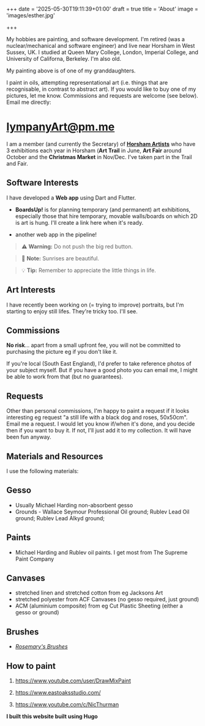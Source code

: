 +++
date = '2025-05-30T19:11:39+01:00'
draft = true
title = 'About'
image = 'images/esther.jpg'

+++


My hobbies are painting, and software development.
I'm retired (was a nuclear/mechanical and software engineer) and live near Horsham in West Sussex, UK. I studied at Queen Mary College, London, Imperial College, and University of Californa, Berkeley. I'm also old.

My painting above is of one of my granddaughters.

I paint in oils, attempting representational art (i.e. things that are recognisable, in contrast to abstract art). If you would like to buy one of my pictures, let me know.  Commissions and requests are welcome (see below). Email me directly:

# lympanyArt@pm.me

I am a member (and currently the Secretary) of [**Horsham Artists**](https://www.horshamartists.org) who have 3 exhibitions each year in Horsham (**Art Trail** in June, **Art Fair** around October and the **Christmas Market** in Nov/Dec. I've taken part in the Trail and Fair.

## Software Interests

I have developed a **Web app** using Dart and Flutter. 

- **BoardsUp!** is for planning temporary (and permanent) art exhibitions, especially those that hire temporary, movable walls/boards on which 2D is art is hung. I'll create a link here when it's ready.

- another web app in the pipeline!

> :warning: **Warning:** Do not push the big red button.

> :memo: **Note:** Sunrises are beautiful.

> :bulb: **Tip:** Remember to appreciate the little things in life.

## Art Interests

I have recently been working on (= trying to improve) portraits, but I'm starting to enjoy still lifes. They're tricky too. I'll see.

## Commissions  

**No risk**... apart from a small upfront fee, you will not be committed to purchasing the picture eg if you don't like it.

If you're local (South East England), I'd prefer to take reference photos of your subject myself.  But if you have a good photo you can email me, I might be able to work from that (but no guarantees).

## Requests

Other than personal commissions, I'm happy to paint a request if it looks interesting eg request "a still life with a black dog and roses, 50x50cm". Email me a request. I would let you know if/when it's done, and you decide then if you want to buy it. If not, I'll just add it to my collection. It will have been fun anyway.

## Materials and Resources

I use the following materials:

## Gesso 

- Usually Michael Harding non-absorbent gesso
- Grounds - Wallace Seymour Professional Oil ground;  Rublev Lead Oil ground;  Rublev Lead Alkyd ground;

## Paints 

- Michael Harding and Rublev oil paints. I get most from The Supreme Paint Company

## Canvases

- stretched linen and stretched cotton from eg Jacksons Art 
- stretched polyester from ACF Canvases (no gesso required, just ground)
- ACM (aluminium composite) from eg Cut Plastic Sheeting (either a gesso or ground)


## Brushes 

- [*Rosemary's Brushes*](https://www.rosemaryandco.com/)

## How to paint

1. https://www.youtube.com/user/DrawMixPaint

2. https://www.eastoaksstudio.com/

3. https://www.youtube.com/c/NicThurman


**I built this website built using Hugo**
